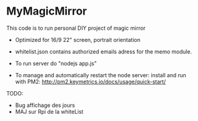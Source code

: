 # MyMagicMirror

This code is to run personal DIY project of magic mirror

- Optimized for 16/9 22" screen, portrait orientation

- whitelist.json contains authorized emails adress for the memo module.

- To run server do "nodejs app.js"

- To manage and automatically restart the node server: install and run with PM2:
http://pm2.keymetrics.io/docs/usage/quick-start/




TODO:
- Bug affichage des jours
- MAJ sur Rpi de la whiteList
